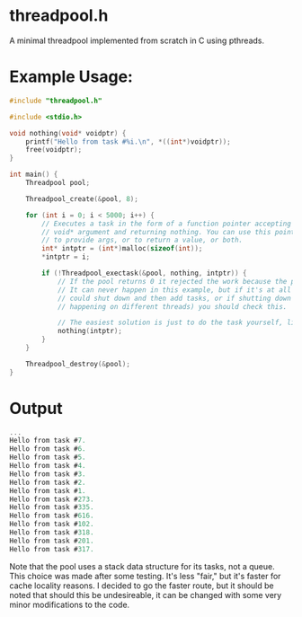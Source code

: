 # threadpool.h
A minimal threadpool implemented from scratch in C using pthreads.

# Example Usage:
```c
#include "threadpool.h"

#include <stdio.h>

void nothing(void* voidptr) {
    printf("Hello from task #%i.\n", *((int*)voidptr));
    free(voidptr);
}

int main() {
    Threadpool pool;

    Threadpool_create(&pool, 8);

    for (int i = 0; i < 5000; i++) {
        // Executes a task in the form of a function pointer accepting one
        // void* argument and returning nothing. You can use this pointer
        // to provide args, or to return a value, or both.
        int* intptr = (int*)malloc(sizeof(int));
        *intptr = i;

        if (!Threadpool_exectask(&pool, nothing, intptr)) {
            // If the pool returns 0 it rejected the work because the pool was already shut down.
            // It can never happen in this example, but if it's at all possible (such as if you
            // could shut down and then add tasks, or if shutting down and adding tasks are
            // happening on different threads) you should check this.

            // The easiest solution is just to do the task yourself, like so.
            nothing(intptr);
        }
    }

    Threadpool_destroy(&pool);
}
```

# Output
```c
...
Hello from task #7.
Hello from task #6.
Hello from task #5.
Hello from task #4.
Hello from task #3.
Hello from task #2.
Hello from task #1.
Hello from task #273.
Hello from task #335.
Hello from task #616.
Hello from task #102.
Hello from task #318.
Hello from task #201.
Hello from task #317.
```


Note that the pool uses a stack data structure for its tasks, not a queue. This choice was made after some testing. It's less "fair," but it's faster for cache locality reasons. I decided to go the faster route, but it should be noted that should this be undesireable, it can be changed with some very minor modifications to the code.

